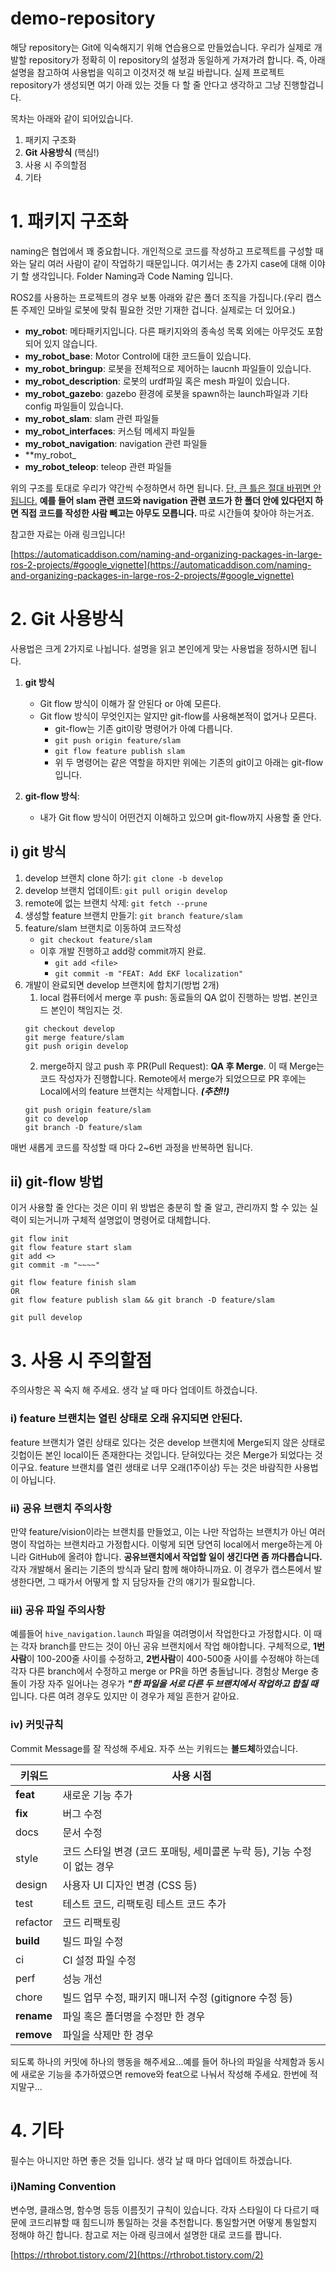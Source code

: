 # demo-repository
해당 repository는 Git에 익숙해지기 위해 연습용으로 만들었습니다. 우리가 실제로 개발할 repository가 정확히 이 repository의 설정과 동일하게 가져가려 합니다. 즉, 아래 설명을 참고하여 사용법을 익히고 이것저것 해 보길 바랍니다. 실제 프로젝트 repository가 생성되면 여기 아래 있는 것들 다 할 줄 안다고 생각하고 그냥 진행할겁니다.

목차는 아래와 같이 되어있습니다.
1. 패키지 구조화
2. **Git 사용방식** (핵심!)
3. 사용 시 주의할점
4. 기타

# 1. 패키지 구조화
naming은 협업에서 꽤 중요합니다. 개인적으로 코드를 작성하고 프로젝트를 구성할 때와는 달리 여러 사람이 같이 작업하기 때문입니다. 여기서는 총 2가지 case에 대해 이야기 할 생각입니다. Folder Naming과 Code Naming 입니다.

ROS2를 사용하는 프로젝트의 경우 보통 아래와 같은 폴더 조직을 가집니다.(우리 캡스톤 주제인 모바일 로봇에 맞춰 필요한 것만 기재한 겁니다. 실제로는 더 있어요.)
- **my_robot**: 메타패키지입니다. 다른 패키지와의 종속성 목록 외에는 아무것도 포함되어 있지 않습니다.
- **my_robot_base**: Motor Control에 대한 코드들이 있습니다.
- **my_robot_bringup**: 로봇을 전체적으로 제어하는 laucnh 파일들이 있습니다.
- **my_robot_description**: 로봇의 urdf파일 혹은 mesh 파일이 있습니다.
- **my_robot_gazebo**: gazebo 환경에 로봇을 spawn하는 launch파일과 기타 config 파일들이 있습니다.
- **my_robot_slam**: slam 관련 파일들
- **my_robot_interfaces**: 커스텀 메세지 파일들
- **my_robot_navigation**: navigation 관련 파일들
- **my_robot_
- **my_robot_teleop**: teleop 관련 파일들

위의 구조를 토대로 우리가 약간씩 수정하면서 하면 됩니다. <U>단, 큰 틀은 절대 바뀌면 안됩니다.</U> **예를 들어 slam 관련 코드와 navigation 관련 코드가 한 폴더 안에 있다던지 하면 직접 코드를 작성한 사람 빼고는 아무도 모릅니다.** 따로 시간들여 찾아야 하는거죠.

참고한 자료는 아래 링크입니다!

[https://automaticaddison.com/naming-and-organizing-packages-in-large-ros-2-projects/#google_vignette](https://automaticaddison.com/naming-and-organizing-packages-in-large-ros-2-projects/#google_vignette)

# 2. Git 사용방식
사용법은 크게 2가지로 나뉩니다. 설명을 읽고 본인에게 맞는 사용법을 정하시면 됩니다.
1. **git 방식**
   - Git flow 방식이 이해가 잘 안된다 or 아예 모른다.
   - Git flow 방식이 무엇인지는 알지만 git-flow를 사용해본적이 없거나 모른다.
     - git-flow는 기존 git이랑 명령어가 아예 다릅니다.
     - ```git push origin feature/slam```
     - ```git flow feature publish slam```
     - 위 두 명령어는 같은 역할을 하지만 위에는 기존의 git이고 아래는 git-flow입니다.

2. **git-flow 방식**:
   - 내가 Git flow 방식이 어떤건지 이해하고 있으며 git-flow까지 사용할 줄 안다.

## i) git 방식
1. develop 브랜치 clone 하기: ```git clone -b develop ```
2. develop 브랜치 업데이트: ```git pull origin develop```
3. remote에 없는 브랜치 삭제: ```git fetch --prune```
4. 생성할 feature 브랜치 만들기: ```git branch feature/slam```
5. feature/slam 브랜치로 이동하여 코드작성
   - ```git checkout feature/slam```
   - 이후 개발 진행하고 add랑 commit까지 완료.
     - ```git add <file>```
      - ```git commit -m "FEAT: Add EKF localization"```
6. 개발이 완료되면 develop 브랜치에 합치기(방법 2개)
   1. local 컴퓨터에서 merge 후 push: 동료들의 QA 없이 진행하는 방법. 본인코드 본인이 책임지는 것.
   ```git
   git checkout develop
   git merge feature/slam
   git push origin develop
   ```
   2. merge하지 않고 push 후 PR(Pull Request): **QA 후 Merge**. 이 때 Merge는 코드 작성자가 진행합니다. Remote에서 merge가 되었으므로 PR 후에는 Local에서의 feature 브랜치는 삭제합니다. ***(추천!!)***
   ```git
   git push origin feature/slam
   git co develop
   git branch -D feature/slam
   ```

매번 새롭게 코드를 작성할 때 마다 2~6번 과정을 반복하면 됩니다.

## ii) git-flow 방법
이거 사용할 줄 안다는 것은 이미 위 방법은 충분히 할 줄 알고, 관리까지 할 수 있는 실력이 되는거니까 구체적 설명없이 명령어로 대체합니다.
```git
git flow init
git flow feature start slam
git add <>
git commit -m "~~~~"

git flow feature finish slam
OR
git flow feature publish slam && git branch -D feature/slam

git pull develop
```

# 3. 사용 시 주의할점

주의사항은 꼭 숙지 해 주세요. 생각 날 때 마다 업데이트 하겠습니다.

### i) feature 브랜치는 열린 상태로 오래 유지되면 안된다.
feature 브랜치가 열린 상태로 있다는 것은 develop 브랜치에 Merge되지 않은 상태로 깃헙이든 본인 local이든 존재한다는 것입니다. 닫혀있다는 것은 Merge가 되었다는 것이구요. feature 브랜치를 열린 생태로 너무 오래(1주이상) 두는 것은 바람직한 사용법이 아닙니다.

### ii) 공유 브랜치 주의사항
만약 feature/vision이라는 브랜치를 만들었고, 이는 나만 작업하는 브랜치가 아닌 여러명이 작업하는 브랜치라고 가정합시다. 이렇게 되면 당연히 local에서 merge하는게 아니라 GitHub에 올려야 합니다. **공유브랜치에서 작업할 일이 생긴다면 좀 까다롭습니다.** 각자 개발해서 올리는 기존의 방식과 달리 함께 해야하니까요. 이 경우가 캡스톤에서 발생한다면, 그 때가서 어떻게 할 지 담당자들 간의 얘기가 필요합니다.

### iii) 공유 파일 주의사항
예를들어 ```hive_navigation.launch``` 파일을 여려명이서 작업한다고 가정합시다. 이 때는 각자 branch를 만드는 것이 아닌 공유 브랜치에서 작업 해야합니다. 구체적으로, **1번사람**이 100-200줄 사이를 수정하고, **2번사람**이 400-500줄 사이를 수정해야 하는데 각자 다른 branch에서 수정하고 merge or PR을 하면 충돌납니다. 경험상 Merge 충돌이 가장 자주 일어나는 경우가 ***"한 파일을 서로 다른 두 브랜치에서 작업하고 합칠 때*** 입니다. 다른 여려 경우도 있지만 이 경우가 제일 흔한거 같아요.

### iv) 커밋규칙
Commit Message를 잘 작성해 주세요. 자주 쓰는 키워드는 **볼드체**하였습니다.

|키워드 |사용 시점 |
|---|---|
|**feat**| 새로운 기능 추가|
|**fix**	|버그 수정|
|docs|	문서 수정
|style|	코드 스타일 변경 (코드 포매팅, 세미콜론 누락 등), 기능 수정이 없는 경우
|design|	사용자 UI 디자인 변경 (CSS 등)
|test|	테스트 코드, 리팩토링 테스트 코드 추가
|refactor|	코드 리팩토링
|**build**|	빌드 파일 수정
|ci|	CI 설정 파일 수정
|perf|	성능 개선
|chore|	빌드 업무 수정, 패키지 매니저 수정 (gitignore 수정 등)
|**rename**|	파일 혹은 폴더명을 수정만 한 경우
|**remove**|	파일을 삭제만 한 경우

되도록 하나의 커밋에 하나의 행동을 해주세요...예를 들어 하나의 파일을 삭제함과 동시에 새로운 기능을 추가하였으면 remove와 feat으로 나눠서 작성해 주세요. 한번에 적지말구...

# 4. 기타
필수는 아니지만 하면 좋은 것들 입니다. 생각 날 때 마다 업데이트 하겠습니다.

### i)Naming Convention
변수명, 클래스명, 함수명 등등 이름짓기 규칙이 있습니다. 각자 스타일이 다 다르기 때문에 코드리뷰할 때 힘드니까 통일하는 것을 추천합니다. 통일할거면 어떻게 통일할지 정해야 하긴 합니다. 참고로 저는 아래 링크에서 설명한 대로 코드를 짭니다.

[https://rthrobot.tistory.com/2](https://rthrobot.tistory.com/2)
